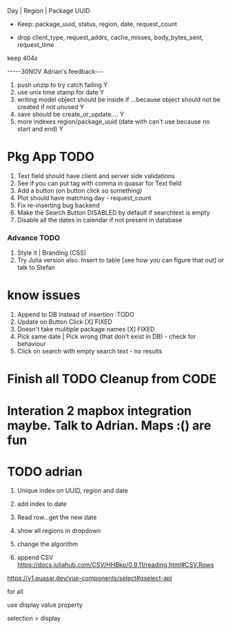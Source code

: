 Day | Region | Package UUID

* Keep: package_uuid, status, region, date, request_count


* drop client_type, request_addrs, cache_misses, body_bytes_sent, request_time

keep 404s


-----30NOV Adrian's feedback---
1) push unzip to try catch failing            Y
2) use unix time stamp for date              Y
3) writing model object should be inside if ...because object should not be created if not unused       Y
4) save should be create_or_update....     Y
5) more indexes region/package_uuid (date with can't use because no start and end) Y


# Pkg App TODO

1) Text field should have client and server side validations
2) See if you can put tag with comma in quasar for Text field
3) Add a button (on button click so something)
4) Plot should have matching day - request_count
5) Fix re-inserting bug backend
6) Make the Search Button DISABLED by default if searchtext is empty
7) Disable all the dates in calendar if not present in database

### Advance TODO

1) Style it | Branding (CSS)
2) Try Julia version also. Insert to table [see how you can figure that out] or talk to Stefan


# know issues

1) Append to DB instead of insertion :TODO
2) Update on Button Click   [X] FIXED
3) Doesn't take mulitiple package names [X] FIXED
4) Pick same date | Pick wrong (that don't exist in DB) - check for behaviour
5) Click on search with empty search text - no results


# Finish all TODO Cleanup from CODE



# Interation 2 mapbox integration maybe. Talk to Adrian. Maps :() are fun


# TODO adrian
1) Unique index on UUID, region and date
2) add index to date


3) Read row...get the new date

4) show all regions in dropdown
5) change the algorithm

6) append CSV 
https://docs.juliahub.com/CSV/HHBkp/0.9.11/reading.html#CSV.Rows

https://v1.quasar.dev/vue-components/select#qselect-api


for all

use display value property 

selection > display 
